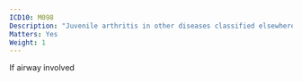 ```yaml
---
ICD10: M098
Description: "Juvenile arthritis in other diseases classified elsewhere"
Matters: Yes
Weight: 1
---
```

If airway involved
